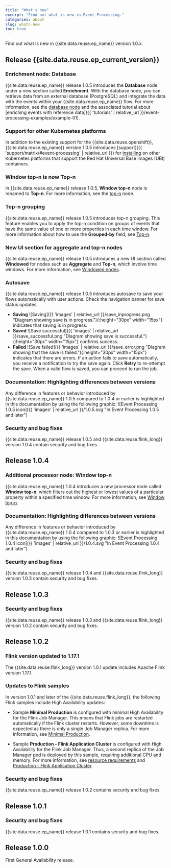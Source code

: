```yaml
---
title: "What's new"
excerpt: "Find out what is new in Event Processing."
categories: about
slug: whats-new
toc: true
---
```


Find out what is new in {{site.data.reuse.ep_name}} version 1.0.x.

## Release {{site.data.reuse.ep_current_version}}

### Enrichment node: Database

{{site.data.reuse.ep_name}} release 1.0.5 introduces the **Database** node under a new section called **Enrichment**. With the database node, you can retrieve data from an external database (PostgreSQL) and integrate the data with the events within your {{site.data.reuse.ep_name}} flow. For more information, see the [database node](../../nodes/enrichmentnode/#database) and the associated tutorial about [enriching events with reference data]({{ 'tutorials' | relative_url }}/event-processing-examples/example-01).


### Support for other Kubernetes platforms

In addition to the existing support for the {{site.data.reuse.openshift}}, {{site.data.reuse.ep_name}} version 1.0.5 introduces [support]({{ 'support/matrix/#event-processing' | relative_url }}) for [installing](../../installing/installing-on-kubernetes/) on other Kubernetes platforms that support the Red Hat Universal Base Images (UBI) containers.

### Window top-n is now Top-n

In {{site.data.reuse.ep_name}} release 1.0.5, **Window top-n** node is renamed to **Top-n**. For more information, see the [top-n](../../nodes/windowednodes/#top-n) node.

### Top-n grouping

{{site.data.reuse.ep_name}} release 1.0.5 introduces top-n grouping. This feature enables you to apply the top-n condition on groups of events that have the same value of one or more properties in each time window. For more information about how to use the **Grouped-by** field, see [Top-n](../../nodes/windowednodes/#top-n).


### New UI section for aggregate and top-n nodes

{{site.data.reuse.ep_name}} release 1.0.5 introduces a new UI section called **Windowed** for nodes such as **Aggregate** and **Top-n**, which involve time windows. For more information, see [Windowed nodes](../../nodes/windowednodes/).

### Autosave

{{site.data.reuse.ep_name}} release 1.0.5 introduces autosave to save your flows automatically with user actions. Check the navigation banner for save status updates.

- **Saving** ![Saving]({{ 'images' | relative_url }}/save_inprogress.png "Diagram showing save is in progress."){:height="30px" width="15px"} indicates that saving is in progress.
- **Saved** ![Save successful]({{ 'images' | relative_url }}/save_successful.png "Diagram showing save is successful."){:height="30px" width="15px"} confirms success.
- **Failed** ![Save failed]({{ 'images' | relative_url }}/save_error.png "Diagram showing that the save is failed."){:height="30px" width="15px"} indicates that there are errors. If an action fails to save automatically, you receive a notification to try the save again. Click **Retry** to re-attempt the save. When a valid flow is saved, you can proceed to run the job.

### Documentation: Highlighting differences between versions

Any difference in features or behavior introduced by {{site.data.reuse.ep_name}} 1.0.5 compared to 1.0.4 or earlier is highlighted in this documentation by using the following graphic: ![Event Processing 1.0.5 icon]({{ 'images' | relative_url }}/1.0.5.svg "In Event Processing 1.0.5 and later")

### Security and bug fixes

{{site.data.reuse.ep_name}} release 1.0.5 and {{site.data.reuse.flink_long}} version 1.0.4 contain security and bug fixes.

## Release 1.0.4

### Additional processor node: Window top-n

{{site.data.reuse.ep_name}} 1.0.4 introduces a new processor node called **Window top-n**, which filters out the highest or lowest values of a particular property within a specified time window. For more information, see [Window top-n](../../nodes/windowednodes/#top-n).

### Documentation: Highlighting differences between versions

Any difference in features or behavior introduced by {{site.data.reuse.ep_name}} 1.0.4 compared to 1.0.3 or earlier is highlighted in this documentation by using the following graphic: ![Event Processing 1.0.4 icon]({{ 'images' | relative_url }}/1.0.4.svg "In Event Processing 1.0.4 and later")

### Security and bug fixes

{{site.data.reuse.ep_name}} release 1.0.4 and {{site.data.reuse.flink_long}} version 1.0.3 contain security and bug fixes.

## Release 1.0.3

### Security and bug fixes

{{site.data.reuse.ep_name}} release 1.0.3 and {{site.data.reuse.flink_long}} version 1.0.2 contain security and bug fixes.

## Release 1.0.2

### Flink version updated to 1.17.1

The {{site.data.reuse.flink_long}} version 1.0.1 update includes Apache Flink version 1.17.1.

### Updates to Flink samples

In version 1.0.1 and later of the {{site.data.reuse.flink_long}}, the following Flink samples include High Availability updates:

- Sample **Minimal Production** is configured with minimal High Availability for the Flink Job Manager. This means that Flink jobs are restarted automatically if the Flink cluster restarts. However, some downtime is expected as there is only a single Job Manager replica. For more information, see [Minimal Production](../../installing/planning#flink-minimal-production-sample).

- Sample **Production - Flink Application Cluster** is configured with High Availability for the Flink Job Manager. Thus, a second replica of the Job Manager pod is deployed by this sample, requiring additional CPU and memory. For more information, see [resource requirements](../../installing/prerequisites#resource-requirements) and [Production - Flink Application Cluster](../../installing/planning#flink-production-application-cluster-sample).

### Security and bug fixes

{{site.data.reuse.ep_name}} release 1.0.2 contains security and bug fixes.

## Release 1.0.1

### Security and bug fixes

{{site.data.reuse.ep_name}} release 1.0.1 contains security and bug fixes.

## Release 1.0.0

First General Availability release.
